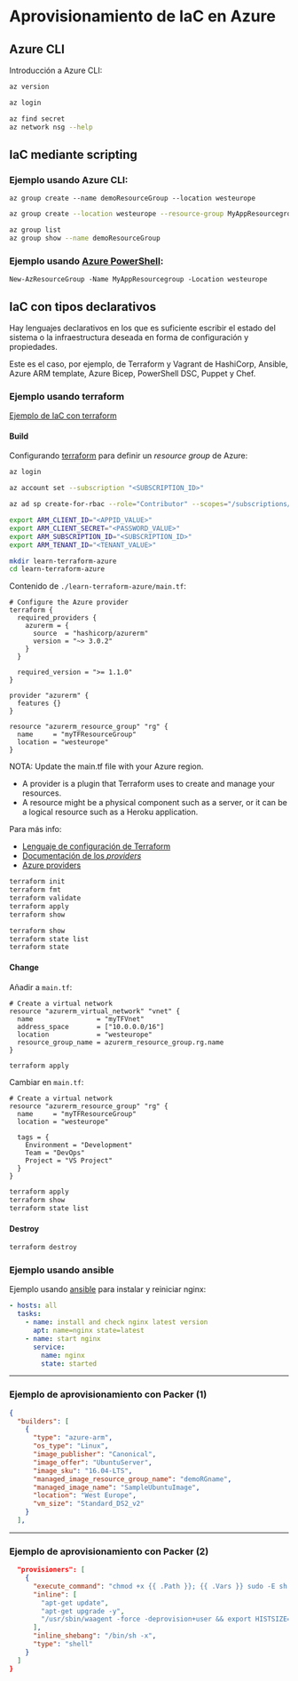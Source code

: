 # Aprovisionamiento de IaC en Azure

## Azure CLI

Introducción a Azure CLI:

```bash {cmd}
az version
```

```bash {cmd}
az login
```

```bash {cmd}
az find secret
az network nsg --help
```

## IaC mediante scripting

### Ejemplo usando Azure CLI:

```bash{cmd}
az group create --name demoResourceGroup --location westeurope
```

```bash {cmd}
az group create --location westeurope --resource-group MyAppResourcegroup
```

``` bash {cmd}
az group list
az group show --name demoResourceGroup
```

### Ejemplo usando [Azure PowerShell](https://learn.microsoft.com/es-es/powershell/azure/get-started-azureps?view=azps-10.2.0&viewFallbackFrom=azps-1.7.0):

```shell
New-AzResourceGroup -Name MyAppResourcegroup -Location westeurope
```

## IaC con tipos declarativos

Hay lenguajes declarativos en los que es suficiente escribir el estado del sistema o la infraestructura deseada en forma de configuración y propiedades.

Este es el caso, por ejemplo, de Terraform y Vagrant de HashiCorp, Ansible, Azure ARM template, Azure Bicep, PowerShell DSC, Puppet y Chef.

### Ejemplo usando terraform

[Ejemplo de IaC con terraform](https://developer.hashicorp.com/terraform/tutorials/azure-get-started/infrastructure-as-code)

#### Build

Configurando [terraform](https://developer.hashicorp.com/terraform/tutorials/azure-get-started/azure-build) para definir un _resource group_ de Azure:

```bash
az login
```

```bash
az account set --subscription "<SUBSCRIPTION_ID>"
```

```bash
az ad sp create-for-rbac --role="Contributor" --scopes="/subscriptions/<SUBSCRIPTION_ID>"
```

```bash
export ARM_CLIENT_ID="<APPID_VALUE>"
export ARM_CLIENT_SECRET="<PASSWORD_VALUE>"
export ARM_SUBSCRIPTION_ID="<SUBSCRIPTION_ID>"
export ARM_TENANT_ID="<TENANT_VALUE>"
```

```bash
mkdir learn-terraform-azure
cd learn-terraform-azure
```

Contenido de `./learn-terraform-azure/main.tf`:

```hcl
# Configure the Azure provider
terraform {
  required_providers {
    azurerm = {
      source  = "hashicorp/azurerm"
      version = "~> 3.0.2"
    }
  }

  required_version = ">= 1.1.0"
}

provider "azurerm" {
  features {}
}

resource "azurerm_resource_group" "rg" {
  name     = "myTFResourceGroup"
  location = "westeurope"
}
```

NOTA: Update the main.tf file with your Azure region.

- A provider is a plugin that Terraform uses to create and manage your resources. 
- A resource might be a physical component such as a server, or it can be a logical resource such as a Heroku application.

Para más info:

- [Lenguaje de configuración de Terraform](https://developer.hashicorp.com/terraform/language)
- [Documentación de los _providers_](https://developer.hashicorp.com/terraform/language/providers/requirements)
- [Azure providers](https://registry.terraform.io/providers/hashicorp/azurerm/latest/docs)

```bash
terraform init
terraform fmt
terraform validate
terraform apply
terraform show
```

```bash
terraform show
terraform state list
terraform state
```

#### Change

Añadir a `main.tf`:

```hcl
# Create a virtual network
resource "azurerm_virtual_network" "vnet" {
  name                = "myTFVnet"
  address_space       = ["10.0.0.0/16"]
  location            = "westeurope"
  resource_group_name = azurerm_resource_group.rg.name
}
```

```bash
terraform apply
```

Cambiar en `main.tf`:

```hcl
# Create a virtual network
resource "azurerm_resource_group" "rg" {
  name     = "myTFResourceGroup"
  location = "westeurope"

  tags = {
    Environment = "Development"
    Team = "DevOps"
    Project = "VS Project"
  }
}
```

```bash
terraform apply
terraform show
terraform state list
```

#### Destroy

```bash
terraform destroy
```

### Ejemplo usando ansible

Ejemplo usando [ansible](https://code-maven.com/install-and-configure-nginx-using-ansible) para instalar y reiniciar nginx:

```yaml
- hosts: all
  tasks:
    - name: install and check nginx latest version
      apt: name=nginx state=latest
    - name: start nginx
      service:
        name: nginx
        state: started
```

---

### Ejemplo de aprovisionamiento con Packer (1)

```json
{
  "builders": [
    {
      "type": "azure-arm",
      "os_type": "Linux",
      "image_publisher": "Canonical",
      "image_offer": "UbuntuServer",
      "image_sku": "16.04-LTS",
      "managed_image_resource_group_name": "demoRGname",
      "managed_image_name": "SampleUbuntuImage",
      "location": "West Europe",
      "vm_size": "Standard_DS2_v2"
    }
  ],
```

---

### Ejemplo de aprovisionamiento con Packer (2)

```json
  "provisioners": [
    {
      "execute_command": "chmod +x {{ .Path }}; {{ .Vars }} sudo -E sh '{{ .Path }}'",
      "inline": [
        "apt-get update",
        "apt-get upgrade -y",
        "/usr/sbin/waagent -force -deprovision+user && export HISTSIZE=0 && sync"
      ],
      "inline_shebang": "/bin/sh -x",
      "type": "shell"
    }
  ]
}
```
